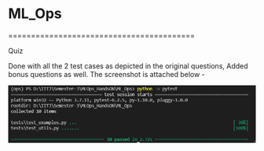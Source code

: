 # ML_Ops
=========================================

Quiz


Done with all the 2 test cases as depicted in the original questions,
Added bonus questions as well. The screenshot is attached below -

![plot](results/quiz.png)
